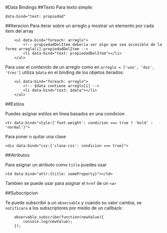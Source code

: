 #Data Bindings
##Texto
Para texto simple:

`data-bind="text: propiedad"`

##Iteracion
Para iterar sobre un arreglo y mostrar un elemento por cada item del array

```
	<ul data-bind="foreach: arreglo">
		<!-- propiedadDelItem deberia ser algo que sea accesible de la forma arreglo[i].propiedadDelItem -->
		<li data-bind="text: propiedadDelItem"></li>
	</ul>
```

Para usar el contenido de un arreglo como en `arreglo = ['uno', 'dos', 'tres']` utiliza `$data` en el binding de los objetos iterados:

```
	<ul data-bind="foreach: arreglo">
		<!-- $data contiene arreglo[i] -->
		<li data-bind="text: $data"></li>
	</ul>
```

##Estilos

Puedes asignar estilos en linea basados en una condicion

`<tr data-bind="style:{'font-weight': condicion === true ? 'bold' : 'normal'}">`

Para poner o quitar una clase

`<div data-bind="css:{'clase-css': condicion === true}">`

##Atributos

Para asignar un atributo como `title` puedes usar 

`<td data-bind="attr:{title: someProperty}"></td>`

Tambien se puede usar para asignar el `href` de un `<a>`

##Subscripcion

Te puede subscribir a un `observable` y cuando su valor cambia, se `notificara` a los subscriptores por medio de un callback:

```
	observable.subscribe(function(newValue){
		console.log(newValue);
	});

```